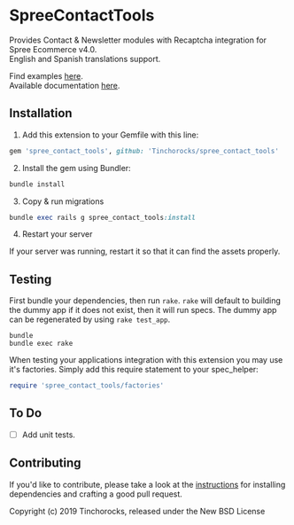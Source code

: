 # SpreeContactTools

Provides Contact & Newsletter modules with Recaptcha integration for Spree Ecommerce v4.0.  
English and Spanish translations support.  
  
Find examples [here](IMAGES.md).   
Available documentation [here](DOCUMENTATION.md).   

## Installation

1. Add this extension to your Gemfile with this line:
  ```ruby
  gem 'spree_contact_tools', github: 'Tinchorocks/spree_contact_tools'
  ```

2. Install the gem using Bundler:
  ```ruby
  bundle install
  ```

3. Copy & run migrations
  ```ruby
  bundle exec rails g spree_contact_tools:install
  ```

4. Restart your server

  If your server was running, restart it so that it can find the assets properly.

## Testing

First bundle your dependencies, then run `rake`. `rake` will default to building the dummy app if it does not exist, then it will run specs. The dummy app can be regenerated by using `rake test_app`.

```shell
bundle
bundle exec rake
```

When testing your applications integration with this extension you may use it's factories.
Simply add this require statement to your spec_helper:

```ruby
require 'spree_contact_tools/factories'
```

## To Do

* [ ] Add unit tests.

## Contributing

If you'd like to contribute, please take a look at the
[instructions](CONTRIBUTING.md) for installing dependencies and crafting a good
pull request.

Copyright (c) 2019 Tinchorocks, released under the New BSD License
